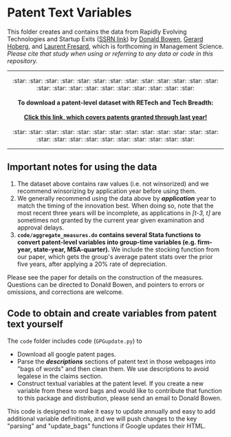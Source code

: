 # Patent Text Variables

This folder creates and contains the data from Rapidly Evolving Technologies and Startup Exits ([SSRN link](https://papers.ssrn.com/sol3/papers.cfm?abstract_id=3245839)) by [Donald Bowen](https://bowen.finance), [Gerard Hoberg](http://www-bcf.usc.edu/~hoberg/), and [Laurent Fresard](https://people.lu.usi.ch/fresal/), which is forthcoming in Management Science. _Please cite that study when using or referring to any data or code in this repository._ 

---

<p align="center"> :star: :star: :star: :star: :star: :star: :star: :star: :star: :star: :star: :star: :star: :star: :star: :star: :star: :star: :star: :star: :star: :star: :star:  
	<br> <br> 
	<b> To download a patent-level dataset with RETech and Tech Breadth: </b>
	<br><br>   <a href="https://www.dropbox.com/s/15fhp766li4olmz/Pat_text_vars_NotWinsored.zip?dl=1"><b>Click this link, which covers patents granted through last year!</b></a>
	<br> <br> :star: :star: :star: :star: :star: :star: :star: :star: :star: :star: :star: :star: :star: :star: :star: :star: :star: :star: :star: :star: :star: :star: :star:   
</p>

---
	
## Important notes for using the data

1. The dataset above contains raw values (i.e. not winsorized) and we recommend winsorizing by application year before using them.
2. We generally recommend using the data above by _**application**_ year to match the timing of the innovation best. When doing so, note that the most recent three years will be incomplete, as applications in _\[t-3, t\]_ are sometimes not granted by the current year given examination and approval delays.
3. **`code/aggregate_measures.do` contains several Stata functions to convert patent-level variables into group-time variables (e.g. firm-year, state-year, MSA-quarter).** We include the stocking function from our paper, which gets the group's average patent stats over the prior five years, after applying a 20% rate of depreciation. 
 	
Please see the paper for details on the construction of the measures. Questions can be directed to Donald Bowen, and pointers to errors or omissions, and corrections are welcome. 	
				
## Code to obtain and create variables from patent text yourself 

The `code` folder includes code (`GPGupdate.py`) to 
- Download all google patent pages. 
- Parse the _**descriptions**_ sections of patent text in those webpages into "bags of words" and then clean them. We use descriptions to avoid legalese in the claims section.
- Construct textual variables at the patent level. If you create a new variable from these word bags and would like to contribute that function to this package and distribution, please send an email to Donald Bowen. 

This code is designed to make it easy to update annually and easy to add additional variable definitions, and we will push changes to the key "parsing" and "update_bags" functions if Google updates their HTML. 

